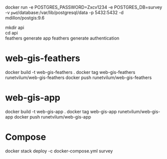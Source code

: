 docker run -e POSTGRES_PASSWORD=Zxcv1234 -e POSTGRES_DB=survey -v `pwd`/database:/var/lib/postgresql/data -p 5432:5432 -d mdillon/postgis:9.6

mkdir api \
cd api \
feathers generate app
feathers generate authentication

# web-gis-feathers
docker build -t web-gis-feathers .
docker tag web-gis-feathers runetvilum/web-gis-feathers
docker push runetvilum/web-gis-feathers
# web-gis-app
docker build -t web-gis-app .
docker tag web-gis-app runetvilum/web-gis-app
docker push runetvilum/web-gis-app
# Compose
docker stack deploy -c docker-compose.yml survey